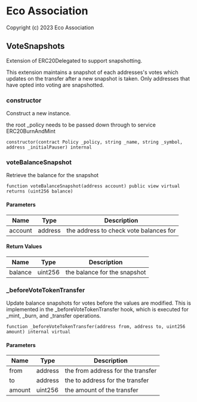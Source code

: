 # Eco Association

Copyright (c) 2023 Eco Association

## VoteSnapshots

Extension of ERC20Delegated to support snapshotting.

This extension maintains a snapshot of each addresses's votes which updates on the transfer after a new snapshot is taken.
Only addresses that have opted into voting are snapshotted.

### constructor

Construct a new instance.

the root _policy needs to be passed down through to service ERC20BurnAndMint

```solidity
constructor(contract Policy _policy, string _name, string _symbol, address _initialPauser) internal
```

### voteBalanceSnapshot

Retrieve the balance for the snapshot

```solidity
function voteBalanceSnapshot(address account) public view virtual returns (uint256 balance)
```
#### Parameters

| Name | Type | Description |
| ---- | ---- | ----------- |
| account | address | the address to check vote balances for |

#### Return Values

| Name | Type | Description |
| ---- | ---- | ----------- |
| balance | uint256 | the balance for the snapshot |

### _beforeVoteTokenTransfer

Update balance snapshots for votes before the values are modified. This is implemented
in the _beforeVoteTokenTransfer hook, which is executed for _mint, _burn, and _transfer operations.

```solidity
function _beforeVoteTokenTransfer(address from, address to, uint256 amount) internal virtual
```
#### Parameters

| Name | Type | Description |
| ---- | ---- | ----------- |
| from | address | the from address for the transfer |
| to | address | the to address for the transfer |
| amount | uint256 | the amount of the transfer |

